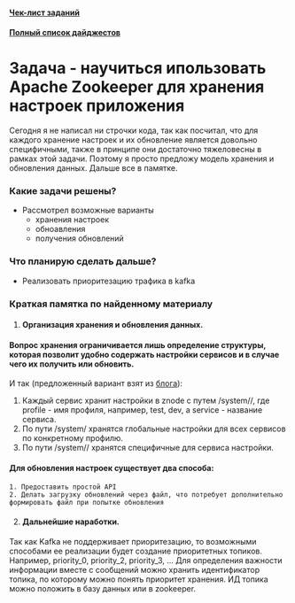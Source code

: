 #### [Чек-лист заданий](https://daniel55411.github.io/2018/04/29/check-list/)
#### [Полный список дайджестов](https://daniel55411.github.io/2018/04/29/table-of-contents/)

# Задача - научиться ипользовать Apache Zookeeper для хранения настроек приложения

Сегодня я не написал ни строчки кода, так как посчитал, что для каждого хранение настроек и их обновление является довольно специфичными, также в принципе они достаточно тяжеловесны в рамках этой задачи. Поэтому я просто предложу модель хранения и обновления данных. Дальше все в памятке.

### Какие задачи решены?
- Рассмотрел возможные варианты 
  - хранения настроек
  - обноавления 
  - получения обновлений
  
### Что планирую сделать дальше?
- Реализовать приоритезацию трафика в kafka

### Краткая памятка по найденному материалу
1. #### Организация хранения и обновления данных.
  #### Вопрос хранения ограничивается лишь определение структуры, которая позволит удобно содержать настройки сервисов и в случае чего их получить или обновить.
  И так (предложенный вариант взят из [блога](https://sysgears.com/articles/managing-configuration-of-distributed-system-with-apache-zookeeper/)):
  1. Каждый сервис хранит настройки в znode с путем /system/<profile>/<service>, где profile - имя профиля, например, test, dev, а service - название сервиса.
  2. По пути /system/<profile> хранятся глобальные настройки для всех сервисов по конкретному профилю.
  3. По пути /system/<profile>/<service> хранятся специфичные для сервиса настройки.
    
  #### Для обновления настроек существует два способа:
    1. Предоставить простой API
    2. Делать загрузку обновлений через файл, что потребует дополнительно формировать файл при попытке обновления
    
 2. #### Дальнейшие наработки. 
  Так как Kafka не поддерживает приоритезацию, то возможными способами ее реализации будет создание приоритетных топиков. Например, priority_0, priority_2, priority_3, ... Для определения важности информации вместе с сообщений можно хранить идентификатор топика, по которому можно понять приоритет хранения. ИД топика можно положить в базу данных или в zookeeper.
